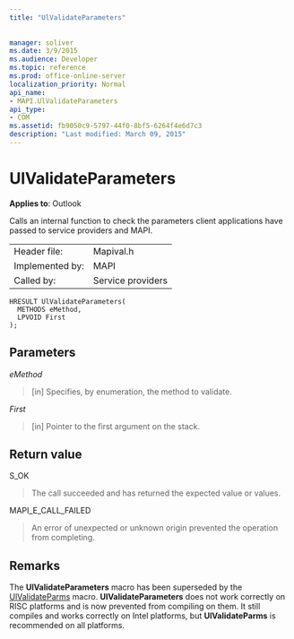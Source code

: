 ```yaml
---
title: "UlValidateParameters"
 
 
manager: soliver
ms.date: 3/9/2015
ms.audience: Developer
ms.topic: reference
ms.prod: office-online-server
localization_priority: Normal
api_name:
- MAPI.UlValidateParameters
api_type:
- COM
ms.assetid: fb9050c9-5797-44f0-8bf5-6264f4e6d7c3
description: "Last modified: March 09, 2015"
---
```


# UlValidateParameters

  
  
**Applies to**: Outlook 
  
Calls an internal function to check the parameters client applications have passed to service providers and MAPI. 
  
|||
|:-----|:-----|
|Header file:  <br/> |Mapival.h  <br/> |
|Implemented by:  <br/> |MAPI  <br/> |
|Called by:  <br/> |Service providers  <br/> |
   
```
HRESULT UlValidateParameters(
  METHODS eMethod,
  LPVOID First
);
```

## Parameters

 _eMethod_
  
> [in] Specifies, by enumeration, the method to validate. 
    
 _First_
  
> [in] Pointer to the first argument on the stack.
    
## Return value

S_OK 
  
> The call succeeded and has returned the expected value or values. 
    
MAPI_E_CALL_FAILED 
  
> An error of unexpected or unknown origin prevented the operation from completing.
    
## Remarks

The **UlValidateParameters** macro has been superseded by the [UlValidateParms](ulvalidateparms.md) macro. **UlValidateParameters** does not work correctly on RISC platforms and is now prevented from compiling on them. It still compiles and works correctly on Intel platforms, but **UlValidateParms** is recommended on all platforms. 
  

